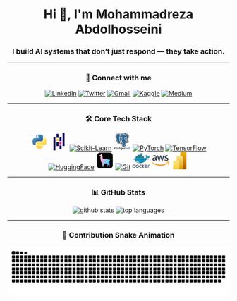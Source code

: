 <h1 align="center">Hi 👋, I'm Mohammadreza Abdolhosseini</h1>
<h3 align="center">I build AI systems that don’t just respond — they take action.</h3>

---

<h3 align="center">🔗 Connect with me</h3>
<p align="center">
  <a href="https://linkedin.com/in/mhmdrzabd" target="_blank"><img src="https://img.shields.io/badge/linkedin-%230077B5.svg?&style=for-the-badge&logo=linkedin&logoColor=white" alt="LinkedIn"/></a>
  <a href="https://twitter.com/mhmdrz_abd" target="_blank"><img src="https://img.shields.io/badge/twitter-%231DA1F2.svg?&style=for-the-badge&logo=twitter&logoColor=white" alt="Twitter"/></a>
  <a href="mailto:m.abdolhosseini80@gmail.com" target="_blank"><img src="https://img.shields.io/badge/Gmail-EA4335.svg?&style=for-the-badge&logo=gmail&logoColor=white" alt="Gmail"/></a>
  <a href="https://www.kaggle.com/mhmdrzabd4567" target="_blank"><img src="https://img.shields.io/badge/Kaggle-20BEFF.svg?&style=for-the-badge&logo=kaggle&logoColor=white" alt="Kaggle"/></a>
  <a href="https://medium.com/@mhmdrzabd" target="_blank"><img src="https://img.shields.io/badge/medium-%2312100E.svg?&style=for-the-badge&logo=medium&logoColor=white" alt="Medium"/></a>
</p>

---

<h3 align="center">🛠️ Core Tech Stack</h3>
<p align="center">
  <a href="https://www.python.org/" target="_blank" rel="noreferrer"><img src="https://raw.githubusercontent.com/devicons/devicon/master/icons/python/python-original.svg" alt="Python" width="40" height="40"/></a>
  <a href="https://pandas.pydata.org/" target="_blank" rel="noreferrer"><img src="https://raw.githubusercontent.com/devicons/devicon/2ae2a900d2f041da66e950e4d48052658d850630/icons/pandas/pandas-original.svg" alt="Pandas" width="40" height="40"/></a>
  <a href="https://scikit-learn.org/" target="_blank" rel="noreferrer"><img src="https://upload.wikimedia.org/wikipedia/commons/0/05/Scikit_learn_logo_small.svg" alt="Scikit-Learn" width="40" height="40"/></a>
  <a href="https://www.postgresql.org/" target="_blank" rel="noreferrer"><img src="https://raw.githubusercontent.com/devicons/devicon/master/icons/postgresql/postgresql-original-wordmark.svg" alt="PostgreSQL" width="40" height="40"/></a>
  <a href="https://pytorch.org/" target="_blank" rel="noreferrer"><img src="https://www.vectorlogo.zone/logos/pytorch/pytorch-icon.svg" alt="PyTorch" width="40" height="40"/></a>
  <a href="https://www.tensorflow.org/" target="_blank" rel="noreferrer"><img src="https://www.vectorlogo.zone/logos/tensorflow/tensorflow-icon.svg" alt="TensorFlow" width="40" height="40"/></a>
  <a href="https://huggingface.co/" target="_blank" rel="noreferrer"><img src="https://huggingface.co/front/assets/huggingface_logo.svg" alt="HuggingFace" width="40" height="40"/></a>
  <a href="https://www.llamaindex.ai/" target="_blank" rel="noreferrer"><img src="assets/llamaindex.svg" alt="LlamaIndex" width="40" height="40"/></a>
  <a href="https://git-scm.com/" target="_blank" rel="noreferrer"><img src="https://www.vectorlogo.zone/logos/git-scm/git-scm-icon.svg" alt="Git" width="40" height="40"/></a>
  <a href="https://www.docker.com/" target="_blank" rel="noreferrer"><img src="https://raw.githubusercontent.com/devicons/devicon/master/icons/docker/docker-original-wordmark.svg" alt="Docker" width="40" height="40"/></a>
  <a href="https://aws.amazon.com/" target="_blank" rel="noreferrer"><img src="https://raw.githubusercontent.com/devicons/devicon/master/icons/amazonwebservices/amazonwebservices-original-wordmark.svg" alt="AWS" width="40" height="40"/></a>
  <a href="https://powerbi.microsoft.com/" target="_blank" rel="noreferrer"><img src="assets/powerbi.svg" alt="Power BI" width="40" height="40"/></a>
</p>

---

<h3 align="center">📊 GitHub Stats</h3>
<div align="center">
  <img src="https://github-readme-stats.vercel.app/api?username=mhmdrzabd&show_icons=true&locale=en&theme=dracula&include_all_commits=true&count_private=true" height="150" alt="github stats"/>
  <img src="https://github-readme-stats.vercel.app/api/top-langs?username=mhmdrzabd&locale=en&layout=compact&theme=dracula" height="150" alt="top languages"/>
</div>

---

<h3 align="center">🐍 Contribution Snake Animation</h3>
<div align="center">
  <img src=".github/github-contribution-grid-snake-dark.svg" alt="github contribution snake animation"/>
</div>
